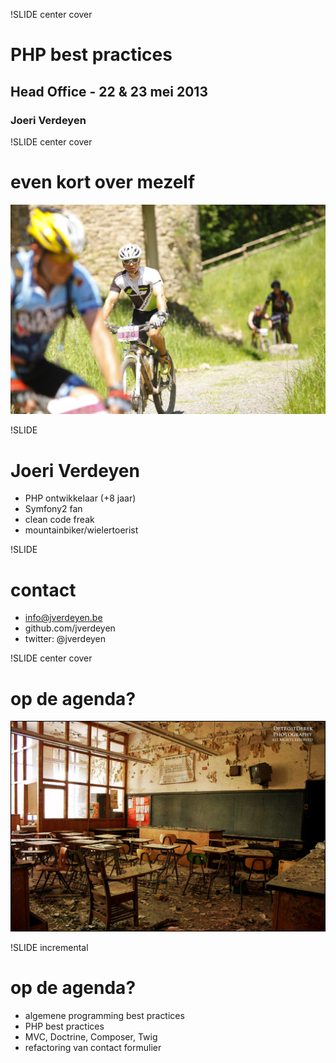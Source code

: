 !SLIDE center cover

# PHP best practices
## Head Office - 22 & 23 mei 2013
### Joeri Verdeyen

!SLIDE center cover
# even kort over mezelf #
![background](../img/background-biker.jpg)

!SLIDE
# Joeri Verdeyen
* PHP ontwikkelaar (+8 jaar)
* Symfony2 fan
* clean code freak
* mountainbiker/wielertoerist

!SLIDE
# contact
* info@jverdeyen.be
* github.com/jverdeyen
* twitter: @jverdeyen

!SLIDE center cover
# op de agenda? #
![background](../img/background-classroom.jpg)


!SLIDE incremental
# op de agenda?
* algemene programming best practices
* PHP best practices
* MVC, Doctrine, Composer, Twig
* refactoring van contact formulier